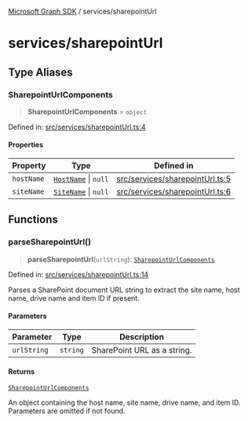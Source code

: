 [Microsoft Graph SDK](../README.md) / services/sharepointUrl

# services/sharepointUrl

## Type Aliases

### SharepointUrlComponents

> **SharepointUrlComponents** = `object`

Defined in: [src/services/sharepointUrl.ts:4](https://github.com/Future-Secure-AI/microsoft-graph/blob/main/src/services/sharepointUrl.ts#L4)

#### Properties

| Property | Type | Defined in |
| ------ | ------ | ------ |
| <a id="hostname"></a> `hostName` | [`HostName`](../HostName.md#hostname) \| `null` | [src/services/sharepointUrl.ts:5](https://github.com/Future-Secure-AI/microsoft-graph/blob/main/src/services/sharepointUrl.ts#L5) |
| <a id="sitename"></a> `siteName` | [`SiteName`](../Site-1.md#sitename) \| `null` | [src/services/sharepointUrl.ts:6](https://github.com/Future-Secure-AI/microsoft-graph/blob/main/src/services/sharepointUrl.ts#L6) |

## Functions

### parseSharepointUrl()

> **parseSharepointUrl**(`urlString`): [`SharepointUrlComponents`](#sharepointurlcomponents)

Defined in: [src/services/sharepointUrl.ts:14](https://github.com/Future-Secure-AI/microsoft-graph/blob/main/src/services/sharepointUrl.ts#L14)

Parses a SharePoint document URL string to extract the site name, host name, drive name and item ID if present.

#### Parameters

| Parameter | Type | Description |
| ------ | ------ | ------ |
| `urlString` | `string` | SharePoint URL as a string. |

#### Returns

[`SharepointUrlComponents`](#sharepointurlcomponents)

An object containing the host name, site name, drive name, and item ID. Parameters are omitted if not found.
